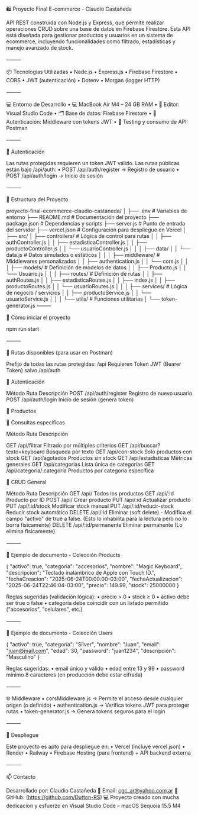 🛍️ Proyecto Final E-commerce - Claudio Castañeda

API REST construida con Node.js y Express, que permite realizar operaciones CRUD sobre una base de datos en Firebase Firestore. Esta API está diseñada para gestionar productos y usuarios en un sistema de ecommerce, incluyendo funcionalidades como filtrado, estadísticas y manejo avanzado de stock.

⸻

📦 Tecnologías Utilizadas
    •   Node.js
    •   Express.js
    •   Firebase Firestore
    •   CORS
    •   JWT (autenticación)
    •   Dotenv
    •   Morgan (logger HTTP)

⸻

💻 Entorno de Desarrollo
    •   💻 MacBook Air M4 – 24 GB RAM
    •   🧠 Editor: Visual Studio Code
    •   🗂️ Base de datos: Firebase Firestore
    •   🔐 Autenticación: Middleware con tokens JWT
    •   🧪 Testing y consumo de API: Postman

⸻

🔐 Autenticación

Las rutas protegidas requieren un token JWT válido.
Las rutas públicas están bajo /api/auth:
    •   POST /api/auth/register → Registro de usuario
    •   POST /api/auth/login → Inicio de sesión

⸻

🧩 Estructura del Proyecto

proyecto-final-ecommerce-claudio-castaneda/
│
├── .env                          # Variables de entorno
├── README.md                     # Documentación del proyecto
├── package.json                  # Dependencias y scripts
├── server.js                     # Punto de entrada del servidor
├── vercel.json                   # Configuración para despliegue en Vercel
│
├── src/
│   ├── controllers/              # Lógica de control para rutas
│   │   ├── authController.js
│   │   ├── estadisticaController.js
│   │   ├── productoController.js
│   │   └── usuarioController.js
│   │
│   ├── data/
│   │   └── data.js               # Datos simulados o estáticos
│   │
│   ├── middleware/              # Middlewares personalizados
│   │   ├── authentication.js
│   │   └── cors.js
│   │
│   ├── models/                  # Definición de modelos de datos
│   │   ├── Producto.js
│   │   └── Usuario.js
│   │
│   ├── routes/                  # Definición de rutas
│   │   ├── authRoutes.js
│   │   ├── estadisticaRoutes.js
│   │   ├── index.js
│   │   ├── productoRoutes.js
│   │   └── usuarioRoutes.js
│   │
│   ├── services/                # Lógica de negocio / servicios
│   │   ├── productoService.js
│   │   └── usuarioService.js
│   │
│   └── utils/                   # Funciones utilitarias
│       └── token-generator.js
⸻

🔧 Cómo iniciar el proyecto

npm run start

⸻

🧪 Rutas disponibles (para usar en Postman)

Prefijo de todas las rutas protegidas: /api
Requieren Token JWT (Bearer Token) salvo /api/auth

🔐 Autenticación

Método  Ruta                      Descripción
POST    /api/auth/register        Registro de nuevo usuario
POST    /api/auth/login           Inicio de sesión (genera token)

📁 Productos

📌 Consultas específicas

Método  Ruta                      Descripción

GET /api/filtrar                  Filtrado por múltiples criterios
GET /api/buscar?texto=keyboard    Búsqueda por texto
GET /api/con-stock                Solo productos con stock
GET /api/agotados                 Productos sin stock
GET /api/estadisticas             Métricas generales
GET /api/categorias               Lista única de categorías
GET /api/categoria/:categoria     Productos por categoría específica

🔁 CRUD General

Método  Ruta                      Descripción
GET /api/                         Todos los productos
GET /api/:id                      Producto por ID
POST    /api/                     Crear producto
PUT /api/:id                      Actualizar producto
PUT /api/:id/stock                Modificar stock manual
PUT /api/:id/reducir-stock        Reducir stock automático
DELETE  /api/:id                  Eliminar (soft delete) - Modifica el campo "activo" de true a false. (Esto lo inhabilita para la lectura pero no lo borra fisicamente)
DELETE  /api/:id/permanente       Eliminar permanente (Lo elimina fisicamente)


⸻

🧾 Ejemplo de documento - Colección Products

{
  "activo": true,
  "categoria": "accesorios",
  "nombre": "Magic Keyboard",
  "descripcion": "Teclado inalámbrico de Apple con Touch ID.",
  "fechaCreacion": "2025-06-24T00:00:00-03:00",
  "fechaActualizacion": "2025-06-24T22:46:04-03:00",
  "precio": 149.99,
  "stock": 25000000
}

Reglas sugeridas (validación lógica):
    •   precio > 0
    •   stock ≥ 0
    •   activo debe ser true o false
    •   categoria debe coincidir con un listado permitido ("accesorios", "celulares", etc.)

⸻

👤 Ejemplo de documento - Colección Users

{
  "activo": true,
  "categoria": "Silver",
  "nombre": "Juan",
  "email": "juan@mail.com",
  "edad": 30,
  "password": "juan1234",
  "descripción": "Masculino"
}

Reglas sugeridas:
    •   email único y válido
    •   edad entre 13 y 99
    •   password mínimo 8 caracteres (en producción debe estar cifrada)

⸻

🌐 Middleware
    •   corsMiddleware.js → Permite el acceso desde cualquier origen (o definido)
    •   authentication.js → Verifica tokens JWT para proteger rutas
    •   token-generator.js → Genera tokens seguros para el login

⸻

🚀 Despliegue

Este proyecto es apto para despliegue en:
    •   Vercel (incluye vercel.json)
    •   Render
    •   Railway
    •   Firebase Hosting (para frontend) + API backend externa

⸻

📫 Contacto

Desarrollado por: Claudio Castañeda
📧 Email: cgc_ar@yahoo.com.ar
🔗 GitHub: (https://github.com/Dutton-RS)
💻 Proyecto creado con mucha dedicacion y esfuerzo en Visual Studio Code – macOS Sequoia 15.5 M4
